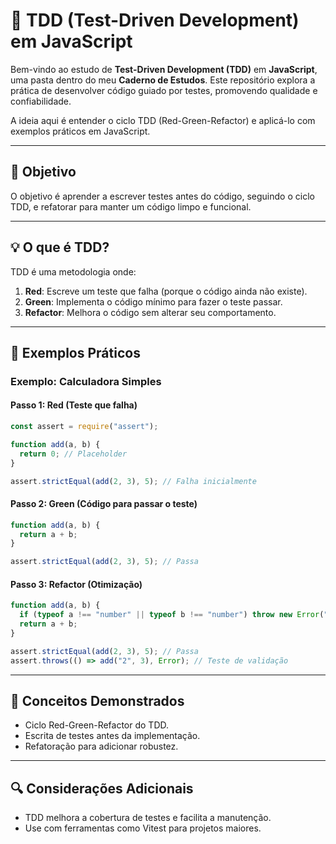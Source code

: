 # 📘 TDD (Test-Driven Development) em JavaScript

Bem-vindo ao estudo de **Test-Driven Development (TDD)** em **JavaScript**, uma pasta dentro do meu **Caderno de Estudos**. Este repositório explora a prática de desenvolver código guiado por testes, promovendo qualidade e confiabilidade.

A ideia aqui é entender o ciclo TDD (Red-Green-Refactor) e aplicá-lo com exemplos práticos em JavaScript.

---

## 🎯 Objetivo

O objetivo é aprender a escrever testes antes do código, seguindo o ciclo TDD, e refatorar para manter um código limpo e funcional.

---

## 💡 O que é TDD?

TDD é uma metodologia onde:
1. **Red**: Escreve um teste que falha (porque o código ainda não existe).
2. **Green**: Implementa o código mínimo para fazer o teste passar.
3. **Refactor**: Melhora o código sem alterar seu comportamento.

---

## 🚀 Exemplos Práticos

### Exemplo: Calculadora Simples

#### Passo 1: Red (Teste que falha)
```javascript
const assert = require("assert");

function add(a, b) {
  return 0; // Placeholder
}

assert.strictEqual(add(2, 3), 5); // Falha inicialmente
```

#### Passo 2: Green (Código para passar o teste)
```javascript
function add(a, b) {
  return a + b;
}

assert.strictEqual(add(2, 3), 5); // Passa
```

#### Passo 3: Refactor (Otimização)
```javascript
function add(a, b) {
  if (typeof a !== "number" || typeof b !== "number") throw new Error("Invalid input");
  return a + b;
}

assert.strictEqual(add(2, 3), 5); // Passa
assert.throws(() => add("2", 3), Error); // Teste de validação
```

---

## 📌 Conceitos Demonstrados

- Ciclo Red-Green-Refactor do TDD.
- Escrita de testes antes da implementação.
- Refatoração para adicionar robustez.

---

## 🔍 Considerações Adicionais

- TDD melhora a cobertura de testes e facilita a manutenção.
- Use com ferramentas como Vitest para projetos maiores.